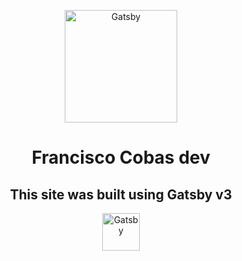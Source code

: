 <p align="center">
  <a href="https://www.franciscocobas.dev" target="_blank">
    <img alt="Gatsby" src="https://www.franciscocobas.dev/logos/fc-logo.png" width="180" />
  </a>
</p>
<h1 align="center">
  Francisco Cobas dev
</h1>

<h2 align="center">This site was built using Gatsby v3</h2>
<p align="center">
  <a href="https://www.gatsbyjs.com">
    <img alt="Gatsby" src="https://www.gatsbyjs.com/Gatsby-Monogram.svg" width="60" />
  </a>
</p>
